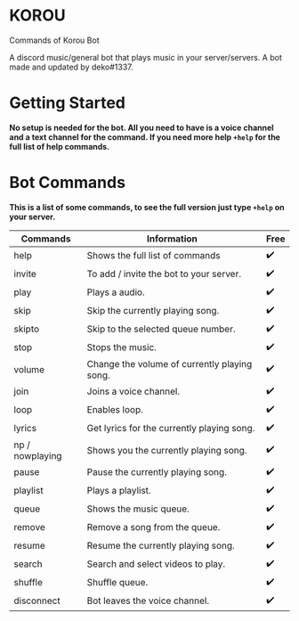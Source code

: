 # KOROU
Commands of Korou Bot

<p>A discord music/general bot that plays music in your server/servers. A bot made and updated by deko#1337.<strong>
<h1>Getting Started</h1>
<p>No setup is needed for the bot. All you need to have is a voice channel and a text channel for the command. If you need more help <code>+help</code> for the full list of help commands.</p>
<h1>Bot Commands</h1>
<p>This is a list of some commands, to see the full version just type <code>+help</code> on your server.</p>
<table>
<thead>
<tr>
<th>Commands</th>
<th>Information</th>
<th>Free</th>
</tr>
</thead>
<tbody>
<tr>
<td>help</td>
<td>Shows the full list of commands</td>
<td>✔️</td>
</tr>
<tr>
<td>invite</td>
<td>To add / invite the bot to your server.</td>
<td>✔️</td>
</tr>
<tr>
<td>play</td>
<td>Plays a audio.</td>
<td>✔️</td>
</tr>
<tr>
<td>skip</td>
<td>Skip the currently playing song.</td>
<td>✔️</td>
</tr>
<tr>
<td>skipto</td>
<td>Skip to the selected queue number.</td>
<td>✔️</td>
</tr>
<tr>
<td>stop</td>
<td>Stops the music.</td>
<td>✔️</td>
</tr>
<tr>
<td>volume</td>
<td>Change the volume of currently playing song.</td>
<td>✔️</td>
</tr>
<tr>
<td>join</td>
<td>Joins a voice channel.</td>
<td>✔️</td>
</tr>
<tr>
<td>loop</td>
<td>Enables loop.</td>
<td>✔️</td>
</tr>
<tr>
<td>lyrics</td>
<td> Get lyrics for the currently playing song.</td>
<td>✔️</td>
</tr>
<tr>
<td>np / nowplaying</td>
<td>Shows you the currently playing song.</td>
<td>✔️</td>
</tr>
<tr>
<td>pause</td>
<td>Pause the currently playing song.</td>
<td>✔️</td>
</tr>
<tr>
<td>playlist</td>
<td>Plays a playlist.</td>
<td>✔️</td>
</tr>
<tr>
<td>queue</td>
<td>Shows the music queue.</td>
<td>✔️</td>
</tr>
<tr>
<td>remove</td>
<td>Remove a song from the queue.</td>
<td>✔️</td>
</tr>
<tr>
<td>resume</td>
<td>Resume the currently playing song.</td>
<td>✔️</td>
</tr>
<tr>
<td>search</td>
<td>Search and select videos to play.</td>
<td>✔️</td>
</tr>
<tr>
<td>shuffle</td>
<td>Shuffle queue.</td>
<td>✔️</td>
</tr>
<tr>
<td>disconnect</td>
<td>Bot leaves the voice channel.</td>
<td>✔️</td>
</tr>

</tbody>
</table>
</body></html>
